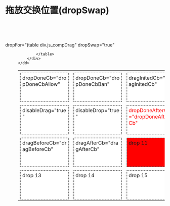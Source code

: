 # 拖放交换位置(dropSwap)

<div style="height:50px"></div>

<dl class="defDl">
    <dt>dropFor="(table div.js_compDrag" dropSwap="true"</dt>
    <dd>
        <div class="dropBox">
            <table>
                <tr>
                    <td>
                        <div class="js_compDrag" 
                            dropFor="(table div.js_compDrag" 
                            dropSwap="true" 
                            dropDoneCb="dropDoneCbAllow"
                            >
                            dropDoneCb="dropDoneCbAllow"
                        </div>
                    </td>
                    <td>
                        <div class="js_compDrag" 
                            dropFor="(table div.js_compDrag" 
                            dropSwap="true" 
                            dropDoneCb="dropDoneCbBan"
                            > 
                            dropDoneCb="dropDoneCbBan"
                        </div>
                    </td>
                    <td>
                        <div class="js_compDrag" 
                            dropFor="(table div.js_compDrag" 
                            dropSwap="true" 
                            dragInitedCb="dragInitedCb"
                            >
                             dragInitedCb="dragInitedCb"
                        </div>
                    </td>
                    <td>
                        <div class="js_compDrag" 
                            dropFor="(table div.js_compDrag" 
                            dropSwap="true"
                            >drop 4</div>
                    </td>
                </tr>
                <tr>
                    <td>
                        <div class="js_compDrag" 
                            dropFor="(table div.js_compDrag" 
                            disableDrag="true" 
                            dropSwap="true"
                        > disableDrag="true"</div>
                    </td>
                    <td>
                        <div class="js_compDrag" 
                            dropFor="(table div.js_compDrag" 
                            dropSwap="true" 
                            disableDrop="true"
                        > disableDrop="true"</div>
                    </td>
                    <td>
                        <div class="js_compDrag" 
                            dropFor="(table div.js_compDrag" 
                            dropSwap="true"
                            style="color:red;"
                            dropDoneAfterCb="dropDoneAfterCb"
                        >dropDoneAfterCb="dropDoneAfterCb"</div>
                    </td>
                    <td>
                        <div class="js_compDrag" 
                            dropFor="(table div.js_compDrag" 
                            dropSwap="true"
                            disableDrag="true" 
                            disableDrop="true"
                        >
                            disableDrag="true" 
                            , disableDrop="true"
                        </div>
                    </td>
                </tr>
                <tr>
                    <td>
                        <div class="js_compDrag" 
                            dropFor="(table div.js_compDrag" 
                            dropSwap="true"
                            dragBeforeCb="dragBeforeCb"
                            >
                            dragBeforeCb="dragBeforeCb"
                        </div>
                    </td>
                    <td>
                        <div class="js_compDrag" 
                            dropFor="(table div.js_compDrag" 
                            dropSwap="true"
                            dragAfterCb="dragAfterCb"
                            >
                            dragAfterCb="dragAfterCb"
                        </div>
                    </td>
                    <td>
                        <div class="js_compDrag" 
                            dropFor="(table div.js_compDrag" 
                            dropSwap="true"
                            style="background:red;"
                        >drop 11</div>
                    </td>
                    <td>
                        <div class="js_compDrag" 
                            dropFor="(table div.js_compDrag" 
                            dropSwap="true"
                            dragMovingCb="dragMovingCb"
                            >dragMovingCb="dragMovingCb"</div>
                    </td>
                </tr>
                <tr>
                    <td>
                        <div class="js_compDrag" dropFor="(table div.js_compDrag" dropSwap="true">drop 13</div>
                    </td>
                    <td>
                        <div class="js_compDrag" dropFor="(table div.js_compDrag" dropSwap="true">drop 14</div>
                    </td>
                    <td>
                        <div class="js_compDrag" dropFor="(table div.js_compDrag" dropSwap="true">drop 15</div>
                    </td>
                    <td>
                        <div class="js_compDrag" dropFor="(table div.js_compDrag" dropSwap="true">drop 16</div>
                    </td>
                </tr>

            </table>
        </div>
    </dd>
</dl>

<link href='{{path}}/res/default/style.css' rel='stylesheet' />
<style>

    .defDl {
    }

    .defDl > dd{
        border-bottom:1px solid #e2e3ea; 
    }

    .redColor { color: red; }
    .redBgColor { background: red; }

    .dragStyle1 {
        border: 1px solid #000;
        height: 30px;
        width: 300px;
        background: #ccc;
    }

    .dragStyle2 {
        border: 1px solid #000;
        cursor: default;
        position: absolute;
        background: #fff;
    }

    .dropBox div.js_compDrag {
        padding: 5px;
        background: #fff;
        border: 1px dashed #000;
        margin-top: 5px;
        width: 140px;
        height: 80px;
        word-wrap: break-word; 
    }</style>

<script>
    window.JC = window.JC || { debug: true };

    requirejs( [ '{{module}}' ], function( {{name}} ){
    });

    function dragInitedCb( _selector, _dragTarget ){
        var _ins = this;
        JC.log( 'dragInitedCb', new Date().getTime() );
    }

    function dragBeforeCb( _dragTarget, _selector ){
        var _ins = this;
        JC.log( 'dragBeforeCb', new Date().getTime() );
        //return false;
    }

    function dragAfterCb( _dragTarget, _selector ){
        var _ins = this;
        JC.log( 'dragAfterCb', new Date().getTime() );
    }

    function dragMovingCb( _selector, _dragTarget, _movingSelector, _x, _y, _evt ){
        var _ins = this;
        JC.log( 'dragMovingCb', new Date().getTime() );
    }

    function dropDoneCbAllow( _dragTarget, _dropTarget ){
        var _initSelector = this;
        JC.log( 'dropDoneCbAllow', new Date().getTime() );
        //return false;
    }

    function dropDoneCbBan( _dragTarget, _dropTarget ){
        var _initSelector = this;
        JC.log( 'dropDoneCbBan', new Date().getTime() );
        return false;
    }

    function dropDoneAfterCb( _dragTarget, _dropTarget ){
        var _initSelector = this;
        JC.log( 'dropDoneAfterCb', new Date().getTime() );
    }
</script>
